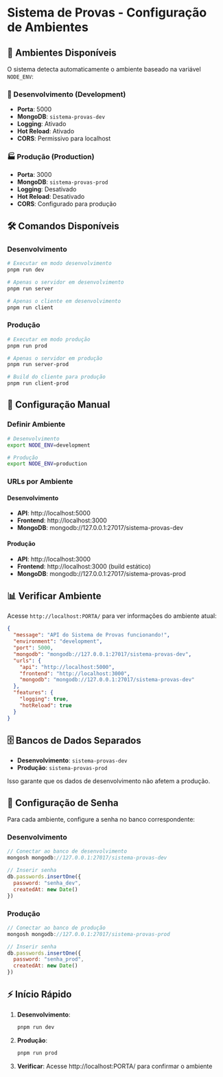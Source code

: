# Sistema de Provas - Configuração de Ambientes

## 🚀 Ambientes Disponíveis

O sistema detecta automaticamente o ambiente baseado na variável `NODE_ENV`:

### 📝 Desenvolvimento (Development)
- **Porta**: 5000
- **MongoDB**: `sistema-provas-dev`
- **Logging**: Ativado
- **Hot Reload**: Ativado
- **CORS**: Permissivo para localhost

### 🏭 Produção (Production)
- **Porta**: 3000
- **MongoDB**: `sistema-provas-prod`
- **Logging**: Desativado
- **Hot Reload**: Desativado
- **CORS**: Configurado para produção

## 🛠️ Comandos Disponíveis

### Desenvolvimento
```bash
# Executar em modo desenvolvimento
pnpm run dev

# Apenas o servidor em desenvolvimento
pnpm run server

# Apenas o cliente em desenvolvimento
pnpm run client
```

### Produção
```bash
# Executar em modo produção
pnpm run prod

# Apenas o servidor em produção
pnpm run server-prod

# Build do cliente para produção
pnpm run client-prod
```

## 🔧 Configuração Manual

### Definir Ambiente
```bash
# Desenvolvimento
export NODE_ENV=development

# Produção
export NODE_ENV=production
```

### URLs por Ambiente

#### Desenvolvimento
- **API**: http://localhost:5000
- **Frontend**: http://localhost:3000
- **MongoDB**: mongodb://127.0.0.1:27017/sistema-provas-dev

#### Produção
- **API**: http://localhost:3000
- **Frontend**: http://localhost:3000 (build estático)
- **MongoDB**: mongodb://127.0.0.1:27017/sistema-provas-prod

## 📊 Verificar Ambiente

Acesse `http://localhost:PORTA/` para ver informações do ambiente atual:

```json
{
  "message": "API do Sistema de Provas funcionando!",
  "environment": "development",
  "port": 5000,
  "mongodb": "mongodb://127.0.0.1:27017/sistema-provas-dev",
  "urls": {
    "api": "http://localhost:5000",
    "frontend": "http://localhost:3000",
    "mongodb": "mongodb://127.0.0.1:27017/sistema-provas-dev"
  },
  "features": {
    "logging": true,
    "hotReload": true
  }
}
```

## 🗄️ Bancos de Dados Separados

- **Desenvolvimento**: `sistema-provas-dev`
- **Produção**: `sistema-provas-prod`

Isso garante que os dados de desenvolvimento não afetem a produção.

## 🔐 Configuração de Senha

Para cada ambiente, configure a senha no banco correspondente:

### Desenvolvimento
```javascript
// Conectar ao banco de desenvolvimento
mongosh mongodb://127.0.0.1:27017/sistema-provas-dev

// Inserir senha
db.passwords.insertOne({
  password: "senha_dev",
  createdAt: new Date()
})
```

### Produção
```javascript
// Conectar ao banco de produção
mongosh mongodb://127.0.0.1:27017/sistema-provas-prod

// Inserir senha
db.passwords.insertOne({
  password: "senha_prod",
  createdAt: new Date()
})
```

## ⚡ Início Rápido

1. **Desenvolvimento**:
   ```bash
   pnpm run dev
   ```

2. **Produção**:
   ```bash
   pnpm run prod
   ```

3. **Verificar**: Acesse http://localhost:PORTA/ para confirmar o ambiente
